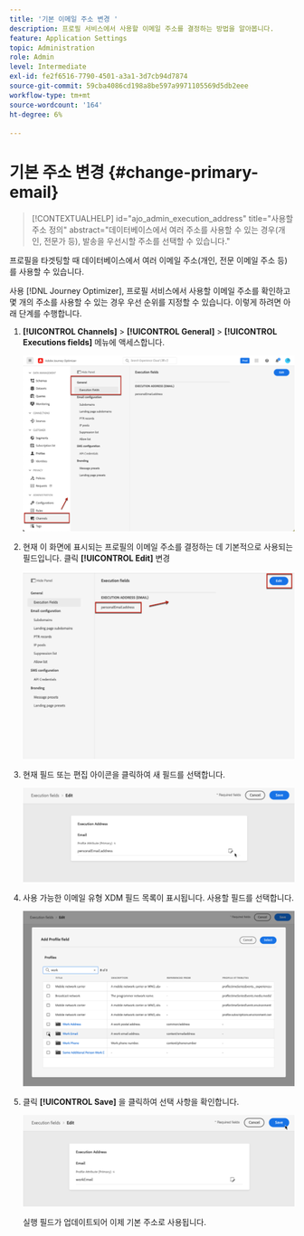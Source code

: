 ```yaml
---
title: '기본 이메일 주소 변경 '
description: 프로필 서비스에서 사용할 이메일 주소를 결정하는 방법을 알아봅니다.
feature: Application Settings
topic: Administration
role: Admin
level: Intermediate
exl-id: fe2f6516-7790-4501-a3a1-3d7cb94d7874
source-git-commit: 59cba4086cd198a8be597a9971105569d5db2eee
workflow-type: tm+mt
source-wordcount: '164'
ht-degree: 6%

---
```


# 기본 주소 변경 {#change-primary-email}

>[!CONTEXTUALHELP]
>id="ajo_admin_execution_address"
>title="사용할 주소 정의"
>abstract="데이터베이스에서 여러 주소를 사용할 수 있는 경우(개인, 전문가 등), 발송을 우선시할 주소를 선택할 수 있습니다."

프로필을 타겟팅할 때 데이터베이스에서 여러 이메일 주소(개인, 전문 이메일 주소 등)를 사용할 수 있습니다.

사용 [!DNL Journey Optimizer], 프로필 서비스에서 사용할 이메일 주소를 확인하고 몇 개의 주소를 사용할 수 있는 경우 우선 순위를 지정할 수 있습니다. 이렇게 하려면 아래 단계를 수행합니다.

1. **[!UICONTROL Channels]** > **[!UICONTROL General]** > **[!UICONTROL Executions fields]** 메뉴에 액세스합니다.

   ![](assets/primary-address-execution-fields.png)

1. 현재 이 화면에 표시되는 프로필의 이메일 주소를 결정하는 데 기본적으로 사용되는 필드입니다. 클릭 **[!UICONTROL Edit]** 변경

   ![](assets/primary-address.png)

1. 현재 필드 또는 편집 아이콘을 클릭하여 새 필드를 선택합니다.

   ![](assets/primary-address-edit.png)

1. 사용 가능한 이메일 유형 XDM 필드 목록이 표시됩니다. 사용할 필드를 선택합니다.

   ![](assets/primary-address-field.png)

1. 클릭 **[!UICONTROL Save]** 을 클릭하여 선택 사항을 확인합니다.

   ![](assets/primary-address-save.png)

   실행 필드가 업데이트되어 이제 기본 주소로 사용됩니다.

<!--1. You can also select an additional field to use as secondary email address. This allows you to determine which field to use if the primary field is empty for a profile. -->
